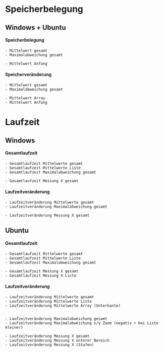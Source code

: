 # Speicherbelegung
## Windows + Ubuntu

#### Speicherbelegung
    - Mittelwert gesamt
    - Maximalabweichung gesamt

    - Mittelwert Anfang

#### Speicherveränderung
    - Mittelwert gesamt
    - Maximalabweichung gesamt

    - Mittelwert Array
    - Mittelwert Anfang


# Laufzeit
## Windows
#### Gesamtlaufzeit
    - Gesamtlaufzeit Mittelwerte gesamt
    - Gesamtlaufzeit Mittelwerte Liste
    - Gesamtlaufzeit Maximalabweichung gesamt

    - Gesamtlaufzeit Messung X gesamt

#### Laufzeitveränderung 
    - Laufzeitveränderung Mittelwerte gesamt
    - Laufzeitveränderung Maximalabweichung gesamt

    - Laufzeitveränderung Messung X gesamt


## Ubuntu
#### Gesamtlaufzeit
    - Gesamtlaufzeit Mittelwerte gesamt
    - Gesamtlaufzeit Mittelwerte Liste
    - Gesamtlaufzeit Maximalabweichung gesamt

    - Gesamtlaufzeit Messung X gesamt
    - Gesamtlaufzeit Messung X Liste

#### Laufzeitveränderung
    - Laufzeitveränderung Mittelwerte gesamt
    - Laufzeitveränderung Mittelwerte Liste
    - Laufzeitveränderung Mittelwerte Array (Unterkante)


    - Laufzeitveränderung Maximalabweichung gesamt
    - Laufzeitveränderung Maximalabweichung x/y Zoom (negativ + bei Liste kleiner)
    
    - Laufzeitveränderung Messung X gesamt
    - Laufzeitveränderung Messung X unterer Bereich
    - Laufzeitveränderung Messung X (Stufen)
